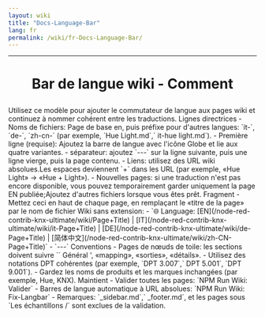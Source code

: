 ```yaml
---
layout: wiki
title: "Docs-Language-Bar"
lang: fr
permalink: /wiki/fr-Docs-Language-Bar/
---
```

---
<h1> <p align = 'Center'> Bar de langue wiki - Comment </p> </h1>
Utilisez ce modèle pour ajouter le commutateur de langue aux pages wiki et continuez à nommer cohérent entre les traductions.
Lignes directrices
- Noms de fichiers: Page de base en, puis préfixe pour d'autres langues: `it-`, `de-`, `zh-cn-` (par exemple, `Hue Light.md`,` it-hue light.md`).
- Première ligne (requise): Ajoutez la barre de langue avec l'icône Globe et lie aux quatre variantes.
- séparateur: ajoutez `---` sur la ligne suivante, puis une ligne vierge, puis la page contenu.
- Liens: utilisez des URL wiki absolues.Les espaces deviennent `+` dans les URL (par exemple, «Hue Light» → «Hue + Light»).
- Nouvelles pages: si une traduction n'est pas encore disponible, vous pouvez temporairement garder uniquement la page EN publiée;Ajoutez d'autres fichiers lorsque vous êtes prêt.
Fragment
- Mettez ceci en haut de chaque page, en remplaçant le «titre de la page» par le nom de fichier Wiki sans extension:
- `🌐 Language: [EN](/node-red-contrib-knx-ultimate/wiki/Page+Title) | [IT](/node-red-contrib-knx-ultimate/wiki/it-Page+Title) | [DE](/node-red-contrib-knx-ultimate/wiki/de-Page+Title) | [简体中文](/node-red-contrib-knx-ultimate/wiki/zh-CN-Page+Title)`
- `---`
Conventions
- Pages de nœuds de toile: les sections doivent suivre `` Général ', «mapping», «sorties», «détails».
- Utilisez des notations DPT cohérentes (par exemple, `DPT 3.007`,` DPT 5.001`, `DPT 9.001`).
- Gardez les noms de produits et les marques inchangées (par exemple, Hue, KNX).
Maintient
- Valider toutes les pages: `NPM Run Wiki: Valider`
- Barres de langue automatique à URL absolues: `NPM Run Wiki: Fix-Langbar`
- Remarques: `_sidebar.md`,` _footer.md`, et les pages sous `Les échantillons /` sont exclues de la validation.

